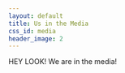 ```yaml
---
layout: default
title: Us in the Media
css_id: media
header_image: 2
---
```


HEY LOOK! We are in the media! 
